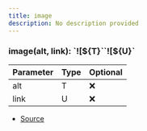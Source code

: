 ```yaml
---
title: image
description: No description provided
---
```



### image(alt, link): \`!\[\$\{T}\`\`!\[\$\{U}\`

| Parameter | Type | Optional |
| ----------- | ----------- | ----------- |
| alt | T | ❌ |
| link | U | ❌ |


- [Source](https://github.com/neplextech/micro-docgen/blob/38358ca74767eba2bb03bd633518726d6b884070/src/utils/md.ts#L90)